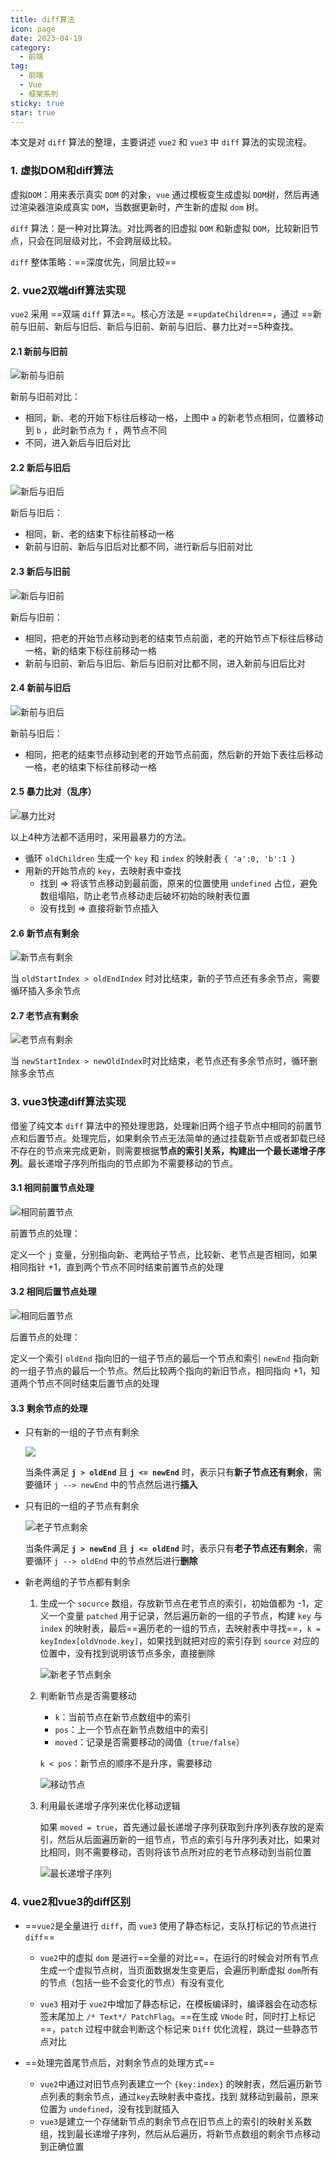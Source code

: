 ```yaml
---
title: diff算法
icon: page
date: 2023-04-19
category:
  - 前端
tag:
  - 前端
  - Vue
  - 框架系列
sticky: true
star: true
---
```


本文是对 `diff` 算法的整理，主要讲述 `vue2` 和 `vue3` 中 `diff` 算法的实现流程。

<!-- more -->

### 1. 虚拟DOM和diff算法

虚拟`DOM`：用来表示真实 `DOM` 的对象，`vue` 通过模板变生成虚拟 `DOM`树，然后再通过渲染器渲染成真实 `DOM`，当数据更新时，产生新的虚拟 `dom` 树。

`diff` 算法：是一种对比算法。对比两者的旧虚拟 `DOM` 和新虚拟 `DOM`，比较新旧节点，只会在同层级对比，不会跨层级比较。

`diff` 整体策略：==深度优先，同层比较==

### 2. vue2双端diff算法实现

`vue2` 采用 ==双端 `diff` 算法==。核心方法是 ==`updateChildren`==，通过 ==新前与旧前、新后与旧后、新后与旧前、新前与旧后、暴力比对==5种查找。

#### 2.1 新前与旧前

![新前与旧前](../../../img/diff算法/新前与旧前.jpg)

新前与旧前对比：

- 相同，新、老的开始下标往后移动一格，上图中 `a` 的新老节点相同，位置移动到 `b` ，此时新节点为 `f` ，两节点不同
- 不同，进入新后与旧后对比

#### 2.2 新后与旧后

![新后与旧后](../../../img/diff算法/新后与旧后.jpg)

新后与旧后：

- 相同，新、老的结束下标往前移动一格
- 新前与旧前、新后与旧后对比都不同，进行新后与旧前对比

#### 2.3 新后与旧前

![新后与旧前](../../../img/diff算法/新后与旧前.jpg)

新后与旧前：

- 相同，把老的开始节点移动到老的结束节点前面，老的开始节点下标往后移动一格，新的结束下标往前移动一格
- 新前与旧前、新后与旧后、新后与旧前对比都不同，进入新前与旧后比对

#### 2.4 新前与旧后

![新前与旧后](../../../img/diff算法/新前与旧后.jpg)

新前与旧后：

- 相同，把老的结束节点移动到老的开始节点前面，然后新的开始下表往后移动一格，老的结束下标往前移动一格

#### 2.5 暴力比对（乱序）

![暴力比对](../../../img/diff算法/暴力比对.jpg)

以上4种方法都不适用时，采用最暴力的方法。

- 循环 `oldChildren` 生成一个 `key` 和 `index` 的映射表 `{ 'a':0, 'b':1 }`
- 用新的开始节点的 `key`，去映射表中查找
  - 找到 => 将该节点移动到最前面，原来的位置使用 `undefined` 占位，避免数组塌陷，防止老节点移动走后破坏初始的映射表位置
  - 没有找到 => 直接将新节点插入

#### 2.6 新节点有剩余

![新节点有剩余](../../../img/diff算法/新节点有剩余.jpg)

当 `oldStartIndex > oldEndIndex` 时对比结束，新的子节点还有多余节点，需要循环插入多余节点

#### 2.7 老节点有剩余

![老节点有剩余](../../../img/diff算法/老节点有剩余.jpg)

当 `newStartIndex > newOldIndex`时对比结束，老节点还有多余节点时，循环删除多余节点



### 3. vue3快速diff算法实现

借鉴了纯文本 `diff` 算法中的预处理思路，处理新旧两个组子节点中相同的前置节点和后置节点。处理完后，如果剩余节点无法简单的通过挂载新节点或者卸载已经不存在的节点来完成更新，则需要根据**节点的索引关系，构建出一个最长递增子序列**。最长递增子序列所指向的节点即为不需要移动的节点。

#### 3.1 相同前置节点处理

![相同前置节点](../../../img/diff算法/相同前置节点.jpg)

前置节点的处理：

定义一个 `j` 变量，分别指向新、老两给子节点，比较新、老节点是否相同，如果相同指针 +1，直到两个节点不同时结束前置节点的处理

#### 3.2 相同后置节点处理

![相同后置节点](../../../img/diff算法/相同后置节点.jpg)

后置节点的处理：

定义一个索引 `oldEnd` 指向旧的一组子节点的最后一个节点和索引 `newEnd` 指向新的一组子节点的最后一个节点。然后比较两个指向的新旧节点，相同指向 +1，知道两个节点不同时结束后置节点的处理

#### 3.3 剩余节点的处理

- 只有新的一组的子节点有剩余

  ![](../../../img/diff算法/新子节点剩余.jpg)

  当条件满足 **`j > oldEnd`** 且 **`j <= newEnd`** 时，表示只有**新子节点还有剩余**，需要循环 `j --> newEnd` 中的节点然后进行**插入**

- 只有旧的一组的子节点有剩余

  ![老子节点剩余](../../../img/diff算法/老子节点剩余.jpg)

  当条件满足 **`j > newEnd`** 且 **`j <= oldEnd`** 时，表示只有**老子节点还有剩余**，需要循环 `j --> oldEnd` 中的节点然后进行**删除**

- 新老两组的子节点都有剩余

  1. 生成一个 `socurce` 数组，存放新节点在老节点的索引，初始值都为 -1，定义一个变量 `patched` 用于记录，然后遍历新的一组的子节点，构建 `key` 与 `index` 的映射表，最后==遍历老的一组的节点，去映射表中寻找==，`k = keyIndex[oldVnode.key]`，如果找到就把对应的索引存到 `source` 对应的位置中，没有找到说明该节点多余，直接删除

     ![新老子节点剩余](../../../img/diff算法/新老子节点剩余.jpg)

  2. 判断新节点是否需要移动

     - `k`：当前节点在新节点数组中的索引
     - `pos`：上一个节点在新节点数组中的索引
     - `moved`：记录是否需要移动的阈值（`true/false`）

     `k < pos`：新节点的顺序不是升序，需要移动

     ![移动节点](../../../img/diff算法/移动节点.jpg)

  3. 利用最长递增子序列来优化移动逻辑

     如果 `moved = true`，首先通过最长递增子序列获取到升序列表存放的是索引，然后从后面遍历新的一组节点，节点的索引与升序列表对比，如果对比相同，则不需要移动，否则将该节点所对应的老节点移动到当前位置

     ![最长递增子序列](../../../img/diff算法/最长递增子序列.jpg)

### 4. vue2和vue3的diff区别

- ==`vue2`是全量进行 `diff`，而 `vue3` 使用了静态标记，支队打标记的节点进行 `diff`==

  - `vue2`中的虚拟 `dom` 是进行==全量的对比==，在运行的时候会对所有节点生成一个虚拟节点树，当页面数据发生变更后，会遍历判断虚拟 `dom`所有的节点（包括一些不会变化的节点）有没有变化

  - `vue3` 相对于 `vue2`中增加了静态标记，在模板编译时，编译器会在动态标签末尾加上 `/* Text*/ PatchFlag`。==在生成 `VNode` 时，同时打上标记==，`patch` 过程中就会判断这个标记来 `Diff` 优化流程，跳过一些静态节点对比

- ==处理完首尾节点后，对剩余节点的处理方式==

  - `vue2`中通过对旧节点列表建立一个 `{key:index}` 的映射表，然后遍历新节点列表的剩余节点，通过`key`去映射表中查找，找到 就移动到最前，原来位置为 `undefined`，没有找到就插入
  - `vue3`是建立一个存储新节点的剩余节点在旧节点上的索引的映射关系数组，找到最长递增子序列，然后从后遍历，将新节点数组的剩余节点移动到正确位置
